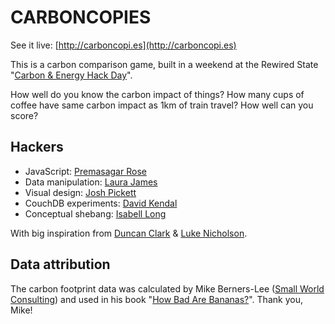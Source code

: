 CARBONCOPIES
============

See it live: [http://carboncopi.es](http://carboncopi.es)

This is a carbon comparison game, built in a weekend at the Rewired State "[Carbon & Energy Hack Day](http://www.rewiredstate.org/events/carbon-and-energy)".

How well do you know the carbon impact of things? How many cups of coffee have same carbon impact as 1km of train travel? How well can you score?

## Hackers
* JavaScript: [Premasagar Rose](http://twitter.com/premasagar)
* Data manipulation: [Laura James](http://lbj.org.uk)
* Visual design: [Josh Pickett](http://twitter.com/lordjawsh)
* CouchDB experiments: [David Kendal](http://twitter.com/dpkendal)
* Conceptual shebang: [Isabell Long](http://twitter.com/issyl0)

With big inspiration from [Duncan Clark](http://www.1010global.org/blogs/duncanclark) & [Luke Nicholson](http://moreassociates.com).

## Data attribution
The carbon footprint data was calculated by Mike Berners-Lee ([Small World Consulting](http://sw-consulting.co.uk)) and used in his book "[How Bad Are Bananas?](http://www.amazon.co.uk/gp/product/1846688914)". Thank you, Mike!
